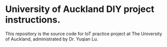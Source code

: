 # University of Auckland DIY project instructions.
This repository is the source code for IoT practice project at The University of Auckland, administrated by Dr. Yuqian Lu.
